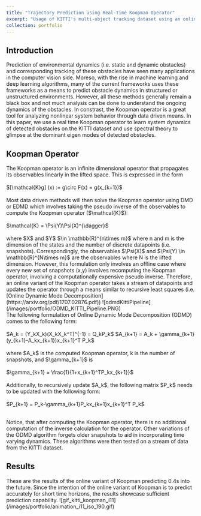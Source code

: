 ```yaml
---
title: "Trajectory Prediction using Real-Time Koopman Operator"
excerpt: "Usage of KITTI's multi-object tracking dataset using an online variant of Koopman Operator<br/><img src='/images/portfolio/ODMD_KITTI_Pipeline.PNG' alt='Pipeline for ODMD with Koopman on KITTI Dataset'>"
collection: portfolio
---
```


<h2> Introduction </h2>
Prediction of environmental dynamics (i.e. static and dynamic obstacles) and corresponding tracking of these obstacles have seen many applications in the computer vision side. Moreso, with the rise in machine learning and deep learning algorithms, many of the current frameworks uses these frameworks as a means to predict obstacle dynamics in structured or unstructured environments. However, all these methods generally remain a black box and not much analysis can be done to understand the ongoing dynamics of the obstacles. In constrast, the Koopman operator is a great tool for analyzing nonlinear system behavior through data driven means. In this paper, we use a real time Koopman operator to learn system dynamics of detected obstacles on the KITTI dataset and use spectral theory to glimpse at the dominant eigen modes of detected obstacles. 

<h2> Koopman Operator </h2>
The Koopman operator is an infinite dimensional operator that propagates its observables linearly in the lifted space. This is expressed in the form
<br/><br/>
$[\mathcal{K}g] (x) := g\circ F(x) = g(x_{k+1})$
<br/><br/>
Most data driven methods will then solve the Koopman operator using DMD or EDMD which involves taking the pseudo inverse of the observables to compute the Koopman operator ($\mathcal{K}$):
<br/><br/>
$\mathcal{K} = \Psi(Y)\Psi(X)^{\dagger}$
<br/><br/>
where $X$ and $Y$ $\in \mathbb{R}^{n\times m}$ where n and m is the dimension of the states and the number of discrete datapoints (i.e. snapshots). Correspondingly, the observables $\Psi(X)$ and $\Psi(Y) \in \mathbb{R}^{N\times m}$ are the observables where N is the lifted dimension. However, this formulation only involves an offline case where every new set of snapshots (x,y) involves recomputing the Koopman operator, involving a computationally expensive pseudo inverse. Therefore, an online variant of the Koopman operator takes a stream of datapoints and updates the operator through a means similar to recursive least squares (i.e. [Online Dynamic Mode Decomposition](https://arxiv.org/pdf/1707.02876.pdf))
![odmdKittiPipeline](/images/portfolio/ODMD_KITTI_Pipeline.PNG)
<br/>
The following formulation of Online Dynamic Mode Decomposition (ODMD) comes to the following form:
<br/><br/>
$A_k = (Y_kX_k)(X_kX_k^T)^{-1} = Q_kP_k$
$A_{k+1} = A_k + \gamma_{k+1}(y_{k+1}-A_kx_{k+1})x_{k+1}^T P_k$
<br/><br/>
where $A_k$ is the computed Koopman operator, k is the number of snapshots, and $\gamma_{k+1}$ is
<br/><br/>
$\gamma_{k+1} = \frac{1}{1+x_{k+1}^TP_kx_{k+1}}$
<br/><br/>
Additionally, to recursively update $A_k$, the following matrix $P_k$ needs to be updated with the following form:
<br/><br/>
$P_{k+1} = P_k-\gamma_{k+1}P_kx_{k+1}x_{k+1}^T P_k$
<br/><br/>

Notice, that after computing the Koopman operator, there is no additional computation of the inverse calculation for the operator. Other variations of the ODMD algorithm forgets older snapshots to aid in incorporating time varying dynamics. These algorithms were then tested on a stream of data from the KITTI dataset.

<h2> Results </h2>
These are the results of the online variant of Koopman predicting 0.4s into the future. Since the intention of the online variant of Koopman is to predict accurately for short time horizons, the results showcase sufficient prediction capability.
![gif_kitti_koopman_i11](/images/portfolio/animation_i11_iso_190.gif)
